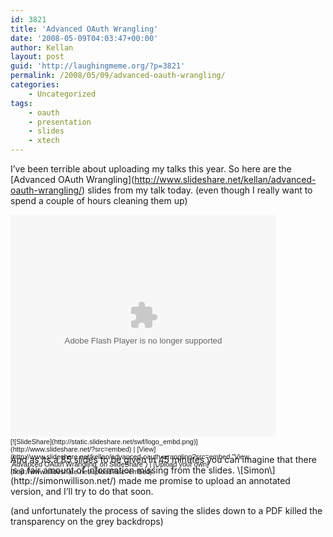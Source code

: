 ```yaml
---
id: 3821
title: 'Advanced OAuth Wrangling'
date: '2008-05-09T04:03:47+00:00'
author: Kellan
layout: post
guid: 'http://laughingmeme.org/?p=3821'
permalink: /2008/05/09/advanced-oauth-wrangling/
categories:
    - Uncategorized
tags:
    - oauth
    - presentation
    - slides
    - xtech
---
```


I’ve been terrible about uploading my talks this year. So here are the \[Advanced OAuth Wrangling\](http://www.slideshare.net/kellan/advanced-oauth-wrangling/) slides from my talk today. (even though I really want to spend a couple of hours cleaning them up)

<div id="__ss_395971" style="width:425px;text-align:left"><object height="355" style="margin:0px" width="425"><param name="movie" value="http://static.slideshare.net/swf/ssplayer2.swf?doc=adv-oauth2-1210330189505593-9"></param><param name="allowFullScreen" value="true"></param><param name="allowScriptAccess" value="always"></param><embed allowfullscreen="true" allowscriptaccess="always" height="355" src="http://static.slideshare.net/swf/ssplayer2.swf?doc=adv-oauth2-1210330189505593-9" type="application/x-shockwave-flash" width="425"></embed></object><div style="font-size:11px;font-family:tahoma,arial;height:26px;padding-top:2px;">[![SlideShare](http://static.slideshare.net/swf/logo_embd.png)](http://www.slideshare.net/?src=embed) | [View](http://www.slideshare.net/kellan/advanced-oauth-wrangling?src=embed "View 'Advanced OAuth Wrangling' on SlideShare") | [Upload your own](http://www.slideshare.net/upload?src=embed)</div></div>And as its a 85 slides to be given in 45 minutes you can imagine that there is a fair amount of information missing from the slides. \[Simon\](http://simonwillison.net/) made me promise to upload an annotated version, and I’ll try to do that soon.

(and unfortunately the process of saving the slides down to a PDF killed the transparency on the grey backdrops)